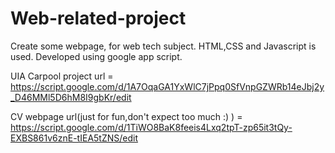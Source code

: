 # Web-related-project
Create some webpage, for web tech subject. HTML,CSS and Javascript is used. Developed using google app script.


UIA Carpool project url = https://script.google.com/d/1A7OqaGA1YxWlC7jPpq0SfVnpGZWRb14eJbj2y_D46MMl5D6hM8I9gbKr/edit



CV webpage url(just for fun,don't expect too much :) ) 
= https://script.google.com/d/1TiWO8BaK8feeis4Lxq2tpT-zp65it3tQy-EXBS861v6znE-tIEA5tZNS/edit
